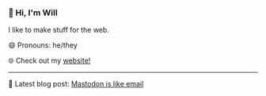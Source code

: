 ### 👋 Hi, I'm Will

 I like to make stuff for the web. 

😄 Pronouns: he/they

🌐 Check out my [website!](https://willmartian.com)

---

💬 Latest blog post: [Mastodon is like email](https://willmartian.com/posts/mastodon-is-like-email/) 
